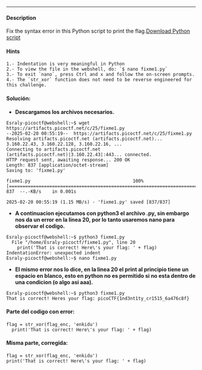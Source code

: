 ---
#### Description
Fix the syntax error in this Python script to print the flag.[Download Python script](https://artifacts.picoctf.net/c/25/fixme1.py)

#### Hints 
```
1.- Indentation is very meaningful in Python
2.- To view the file in the webshell, do: `$ nano fixme1.py`
3.- To exit `nano`, press Ctrl and x and follow the on-screen prompts.
4.- The `str_xor` function does not need to be reverse engineered for this challenge.
```

#### Solución:
- **Descargamos los archivos necesarios.**
```
Esraly-picoctf@webshell:~$ wget https://artifacts.picoctf.net/c/25/fixme1.py
--2025-02-20 00:55:19--  https://artifacts.picoctf.net/c/25/fixme1.py
Resolving artifacts.picoctf.net (artifacts.picoctf.net)... 3.160.22.43, 3.160.22.128, 3.160.22.16, ...
Connecting to artifacts.picoctf.net (artifacts.picoctf.net)|3.160.22.43|:443... connected.
HTTP request sent, awaiting response... 200 OK
Length: 837 [application/octet-stream]
Saving to: 'fixme1.py'

fixme1.py                                      100%[===================================================================================================>]     837  --.-KB/s    in 0.001s  

2025-02-20 00:55:19 (1.15 MB/s) - 'fixme1.py' saved [837/837]
```
- **A continuacion ejecutamos con python3 el archivo .py, sin embargo nos da un error en la linea 20, por lo tanto usaremos nano para observar el codigo.**
```
Esraly-picoctf@webshell:~$ python3 fixme1.py 
  File "/home/Esraly-picoctf/fixme1.py", line 20
    print('That is correct! Here\'s your flag: ' + flag)
IndentationError: unexpected indent
Esraly-picoctf@webshell:~$ nano fixme1.py 
```
- **El mismo error nos lo dice, en la linea 20 el print al principio tiene un espacio en blanco, esto en python no es permitido si no esta dentro de una condicion (o algo asi aaa).**
```
Esraly-picoctf@webshell:~$ python3 fixme1.py 
That is correct! Heres your flag: picoCTF{1nd3nt1ty_cr1515_6a476c8f}
```

#### Parte del codigo con error:
```
flag = str_xor(flag_enc, 'enkidu')
  print('That is correct! Here\'s your flag: ' + flag)
```
#### Misma parte, corregida:
```
flag = str_xor(flag_enc, 'enkidu')
print('That is correct! Here\'s your flag: ' + flag)
```
